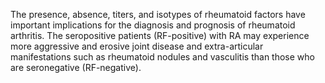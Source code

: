 The presence, absence, titers, and isotypes of rheumatoid factors have important implications for the diagnosis and prognosis of rheumatoid arthritis. The seropositive patients (RF-positive) with RA may experience more aggressive and erosive joint disease and extra-articular manifestations such as rheumatoid nodules and vasculitis than those who are seronegative (RF-negative).